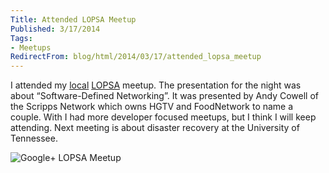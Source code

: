 ```yaml
---
Title: Attended LOPSA Meetup
Published: 3/17/2014
Tags:
- Meetups
RedirectFrom: blog/html/2014/03/17/attended_lopsa_meetup
---
```


I attended my [local](http://lopsaetenn.org/) [LOPSA](https://lopsa.org/) meetup. The presentation for the night was about “Software-Defined Networking”. It was presented by Andy Cowell of the Scripps Network which owns HGTV and FoodNetwork to name a couple. With I had more developer focused meetups, but I think I will keep attending. Next meeting is about disaster recovery at the University of Tennessee.

![Google+ LOPSA Meetup](https://lh4.googleusercontent.com/-BaFLYqCWiGM/UyepHbwxd2I/AAAAAAAAAF4/nJQqhmMIhLo/w400-h225-no/LOPSAEastTN+-+2)